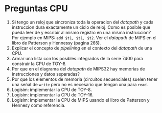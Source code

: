 # Preguntas CPU

1. Si tengo un reloj que sincroniza toda la operacion del _datapath_ y cada instruccion dura exactamente un ciclo de reloj. Como es posible que pueda leer de y escribir al mismo registro en una misma instruccion? Por ejemplo en MIPS: `add $t1, $t1, $t2`. Ver el _datapath_ de MIPS en el libro de Patterson y Hennessy (pagina 265).
2. Explicar el concepto de _pipelining_ en el contexto del _datapath_ de una CPU.
3. Armar una lista con los posibles integrados de la serie 7400 para construir la CPU de TOY-8.
4. Por que en el diagrama del _datapath_ de MIPS32 hay memorias de instrucciones y datos separadas?
5. Por que los elementos de memoria (circuitos secuenciales) suelen tener una señal de `write` pero no es necesario que tengan una para `read`.
6. Logisim: implementar la CPU de TOY-8.
7. Logisim: implementar la CPU de TOY-16.
8. Logisim: implementar la CPU de MIPS usando el libro de Patterson y Hennesy como referencia.
